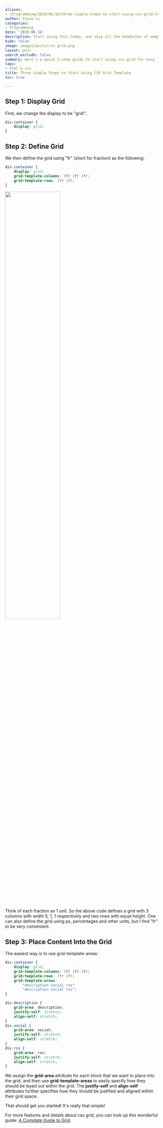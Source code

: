 ```yaml
---
aliases:
- /Programming/2019/06/16/three-simple-steps-to-start-using-css-grid-template
author: Ziyue Li
categories:
- Programming
date: '2019-06-16'
description: Start using this today, and skip all the headaches of webpage layout
hide: false
image: images/posts/css_grid.png
layout: post
search_exclude: false
summary: Here's a quick 3-step guide to start using css grid for easy layout.
tags:
- html & css
title: Three Simple Steps to Start Using CSS Grid Template
toc: true

---
```


## Step 1: Display Grid
First, we change the display to be "grid":

```css
div.container {
    display: grid;
}
```

## Step 2: Define Grid

We then define the grid using "fr" (short for fraction) as the following:

```scss
div.container {
    display: grid;
    grid-template-columns: 5fr 1fr 1fr;
    grid-template-rows: 1fr 1fr;
}
```

<img src="{{ site.baseurl }}/images/posts/css_grid.png" width="60%">

Think of each fraction as 1 unit. So the above code defines a grid with 3 columns with width 5, 1, 1 respectively and two rows with equal height. One can also define the grid using px, percentages and other units, but I find "fr" to be very convenient.

## Step 3: Place Content Into the Grid
The easiest way is to use grid-template-areas:

```scss
div.container {
    display: grid;
    grid-template-columns: 5fr 1fr 1fr;
    grid-template-rows: 1fr 1fr;
    grid-template-areas:
        "description social rss"
        "description social rss";
}

div.description {
    grid-area: description;
    justify-self: stretch;
    align-self: stretch;
}
div.social {
    grid-area: social;
    justify-self: stretch;
    align-self: stretch;
}
div.rss {
    grid-area: rss;
    justify-self: stretch;
    align-self: stretch;
}
```

We assign the **grid-area** attribute for each block that we want to place into the grid, and then use **grid-template-areas** to easily specify how they should be layed out within the grid. The **justify-self** and **align-self** attributes further specifies how they should be justified and aligned within their grid space.

That should get you started! It's really that simple!

For more features and details about css grid, you can look up this wonderful guide: [A Complete Guide to Grid](https://css-tricks.com/snippets/css/complete-guide-grid/).
